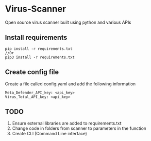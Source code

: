 # Virus-Scanner
Open source virus scanner built using python and various APIs

## Install requirements 
```
pip install -r requirements.txt
//Or 
pip3 install -r requirements.txt
```

## Create config file 
Create a file called config.yaml and add the following information 
```
Meta_Defender_API_key: <api_key>
Virus_Total_API_key: <api_key>
```

## TODO 
1. Ensure external libraries are added to requirements.txt
2. Change code in folders from scanner to parameters in the function
3. Create CLI (Command Line interface)
